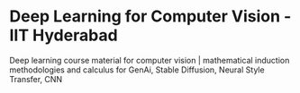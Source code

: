 # Deep Learning for Computer Vision - IIT Hyderabad
Deep learning course material for computer vision | mathematical induction methodologies and calculus for GenAi, Stable Diffusion, Neural Style Transfer, CNN
